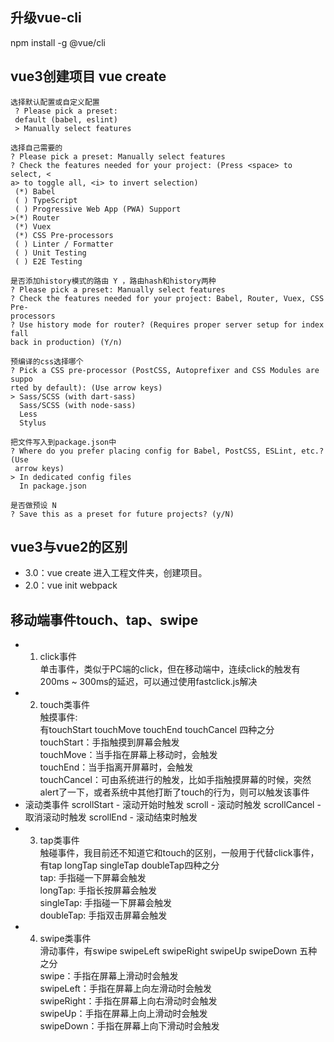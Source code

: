 ## 升级vue-cli
npm install -g @vue/cli
## vue3创建项目 vue create <projectName>
 ``` 
 选择默认配置或自定义配置
  ? Please pick a preset:
  default (babel, eslint)
  > Manually select features
```
``` 
选择自己需要的
? Please pick a preset: Manually select features
? Check the features needed for your project: (Press <space> to select, <
a> to toggle all, <i> to invert selection)
 (*) Babel
 ( ) TypeScript
 ( ) Progressive Web App (PWA) Support
>(*) Router
 (*) Vuex
 (*) CSS Pre-processors
 ( ) Linter / Formatter
 ( ) Unit Testing
 ( ) E2E Testing
```
``` 
是否添加history模式的路由 Y ，路由hash和history两种
? Please pick a preset: Manually select features
? Check the features needed for your project: Babel, Router, Vuex, CSS Pre-
processors
? Use history mode for router? (Requires proper server setup for index fall
back in production) (Y/n)
```
```
预编译的css选择哪个
? Pick a CSS pre-processor (PostCSS, Autoprefixer and CSS Modules are suppo
rted by default): (Use arrow keys)
> Sass/SCSS (with dart-sass)
  Sass/SCSS (with node-sass)
  Less
  Stylus
```
```
把文件写入到package.json中
? Where do you prefer placing config for Babel, PostCSS, ESLint, etc.? (Use
 arrow keys)
> In dedicated config files
  In package.json
```
```
是否做预设 N
? Save this as a preset for future projects? (y/N)
```
## vue3与vue2的区别
- 3.0：vue create 进入工程文件夹，创建项目。
- 2.0：vue init webpack 
 
 ## 移动端事件touch、tap、swipe
 + 1. click事件  
单击事件，类似于PC端的click，但在移动端中，连续click的触发有200ms ~ 300ms的延迟，可以通过使用fastclick.js解决  
 + 2. touch类事件  
触摸事件:  
有touchStart touchMove touchEnd touchCancel 四种之分    
  touchStart：手指触摸到屏幕会触发  
  touchMove：当手指在屏幕上移动时，会触发  
  touchEnd：当手指离开屏幕时，会触发  
  touchCancel：可由系统进行的触发，比如手指触摸屏幕的时候，突然alert了一下，或者系统中其他打断了touch的行为，则可以触发该事件  
 + 滚动类事件
  scrollStart - 滚动开始时触发
  scroll - 滚动时触发
  scrollCancel - 取消滚动时触发
  scrollEnd - 滚动结束时触发
 + 3. tap类事件  
触碰事件，我目前还不知道它和touch的区别，一般用于代替click事件，有tap longTap singleTap doubleTap四种之分  
tap: 手指碰一下屏幕会触发    
longTap: 手指长按屏幕会触发  
singleTap: 手指碰一下屏幕会触发  
doubleTap: 手指双击屏幕会触发  
+ 4. swipe类事件  
滑动事件，有swipe swipeLeft swipeRight swipeUp swipeDown 五种之分  
swipe：手指在屏幕上滑动时会触发  
swipeLeft：手指在屏幕上向左滑动时会触发  
swipeRight：手指在屏幕上向右滑动时会触发  
swipeUp：手指在屏幕上向上滑动时会触发  
swipeDown：手指在屏幕上向下滑动时会触发  
